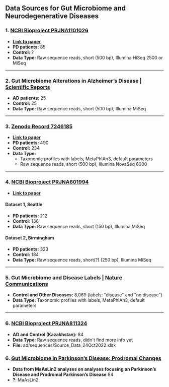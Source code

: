 ## Data Sources for Gut Microbiome and Neurodegenerative Diseases

### 1. [NCBI Bioproject PRJNA1101026](https://www.ncbi.nlm.nih.gov/bioproject/PRJNA1101026/)
- **[Link to paper](https://www.nature.com/articles/s41531-024-00681-7)**
- **PD patients:** 85
- **Control:** ?
- **Data Type:** Raw sequence reads, short (500 bp), Illumina HiSeq 2500 or MiSeq

---

### 2. Gut Microbiome Alterations in Alzheimer’s Disease | [Scientific Reports](https://www.nature.com/articles/s41598-022-24645-9)
- **AD patients:** 25
- **Control:** 25
- **Data Type:** Raw sequence reads, short (500 bp), Illumina MiSeq

---

### 3. [Zenodo Record 7246185](https://zenodo.org/records/7246185)
- **[Link to paper](https://www.nature.com/articles/s41467-022-34667-x)**
- **PD patients:** 490
- **Control:** 234
- **Data Type:**
    - Taxonomic profiles with labels, MetaPhlAn3, default parameters
    - Raw sequence reads, short (500 bp), Illumina NovaSeq 6000

---

### 4. [NCBI Bioproject PRJNA601994](https://www.ncbi.nlm.nih.gov/bioproject/?term=PRJNA601994)
- **[Link to paper](https://www.nature.com/articles/s41531-020-0112-6)**

#### Dataset 1, Seattle
- **PD patients:** 212
- **Control:** 136
- **Data Type:** Raw sequence reads, short (150 bp), Illumina MiSeq

#### Dataset 2, Birmingham
- **PD patients:** 323
- **Control:** 184
- **Data Type:** Raw sequence reads, short(?) (250 bp), Illumina MiSeq

---

### 5. Gut Microbiome and Disease Labels | [Nature Communications](https://www.nature.com/articles/s41467-024-51651-9#data-availability)
- **Control and Other Diseases:** 8,069 (labels: "disease" and "no disease")
- **Data Type:** Taxonomic profiles with labels, MetaPhlAn3, default parameters

---

### 6. [NCBI Bioproject PRJNA811324](https://www.ncbi.nlm.nih.gov/bioproject/PRJNA811324/)
- **AD and Control (Kazakhstan):** 84
- **Data Type:** Raw sequence reads, didn't find more info yet
- **File:** ad/sequences/Source_Data_24Oct2022.xlsx


### 6. [Gut Microbiome in Parkinson’s Disease: Prodromal Changes](https://dataverse.harvard.edu/dataset.xhtml?persistentId=doi:10.7910/DVN/ZOAWNF)
- **Data from MaAsLin2 analyses on analyses focusing on Parkinson’s Disease and Prodromal Parkinson’s Disease** 84
- **?**: MaAsLin2